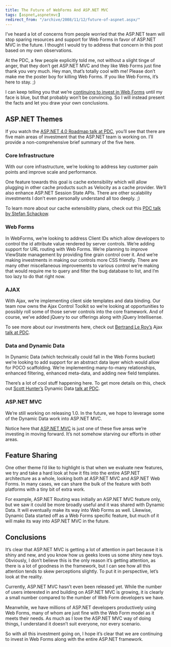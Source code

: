 ```yaml
---
title: The Future of WebForms And ASP.NET MVC
tags: [aspnet,aspnetmvc]
redirect_from: "/archive/2008/11/12/future-of-aspnet.aspx/"
---
```


I’ve heard a lot of concerns from people worried that the ASP.NET team
will stop sparing resources and support for Web Forms in favor of
ASP.NET MVC in the future. I thought I would try to address that concern
in this post based on my own observations.

At the PDC, a few people explicitly told me, not without a slight tinge
of anger, that they don’t get ASP.NET MVC and they like Web Forms just
fine thank you very much. Hey man, that’s totally cool with me! Please
don’t make me the poster boy for killing Web Forms. If you like Web
Forms, it’s here to stay. ;)

I can keep telling you that we’re [continuing to invest in Web
Forms](http://www.misfitgeek.com/Will+ASPNET+MVC+Be+The+Main+Web+UI+Platform+For+ASPNET.aspx "Will ASP.NET MVC be the main UI platform for ASP.NET")
until my face is blue, but that probably won’t be convincing. So I will
instead present the facts and let you draw your own conclusions.

ASP.NET Themes
--------------

If you watch the [ASP.NET 4.0 Roadmap talk at
PDC](http://channel9.msdn.com/pdc2008/PC20/ "ASP.NET 4.0 Roadmap at PDC"),
you’ll see that there are five main areas of investment that the ASP.NET
team is working on. I’ll provide a non-comprehensive brief summary of
the five here.

### Core Infrastructure

With our core infrastructure, we’re looking to address key customer pain
points and improve scale and performance.

One feature towards this goal is cache extensibility which will allow
plugging in other cache products such as Velocity as a cache provider.
We’ll also enhance ASP.NET Session State APIs. There are other
scalability investments I don’t even personally understand all too
deeply. ;)

To learn more about our cache extensibility plans, check out this [PDC
talk by Stefan
Schackow](http://channel9.msdn.com/pdc2008/PC41/ "Stefan Schackow's Cache Extensibility Talk at PDC").

### Web Forms

In WebForms, we’re looking to address Client IDs which allow developers
to control the id attribute value rendered by server controls. We’re
adding support for URL routing with Web Forms. We’re planning to improve
ViewState management by providing fine grain control over it. And we’re
making investments in making our controls more CSS friendly. There are
many other miscellaneous improvements to various control we’re making
that would require me to query and filter the bug database to list, and
I’m too lazy to do that right now.

### AJAX

With Ajax, we’re implementing client side templates and data binding.
Our team now owns the Ajax Control Toolkit so we’re looking at
opportunities to possibly roll some of those server controls into the
core framework. And of course, we’ve added jQuery to our offerings along
with jQuery Intellisense.

To see more about our investments here, check out [Bertrand Le
Roy’s](http://blogs.msdn.com/scothu/ "Tales from the Evil Empire") Ajax
[talk at
PDC](http://channel9.msdn.com/pdc2008/PC32/ "ASP.NET Ajax Futures").

### Data and Dynamic Data

In Dynamic Data (which technically could fall in the Web Forms bucket)
we’re looking to add support for an abstract data layer which would
allow for POCO scaffolding. We’re implementing many-to-many
relationships, enhanced filtering, enhanced meta-data, and adding new
field templates.

There’s a lot of cool stuff happening here. To get more details on this,
check out [Scott
Hunter’s](http://blogs.msdn.com/scothu/ "Scott Hunter's Blog") Dynamic
Data [talk at
PDC](http://channel9.msdn.com/pdc2008/PC30/ "ASP.NET Dynamic Data at PDC").

### ASP.NET MVC

We’re still working on releasing 1.0. In the future, we hope to leverage
some of the Dynamic Data work into ASP.NET MVC.

Notice here that [ASP.NET MVC](http://asp.net/mvc "ASP.NET MVC Website")
is just one of these five areas we’re investing in moving forward. It’s
not somehow starving our efforts in other areas.

Feature Sharing
---------------

One other theme I’d like to highlight is that when we evaluate new
features, we try and take a hard look at how it fits into the entire
ASP.NET architecture as a whole, looking both at ASP.NET MVC and ASP.NET
Web Forms. In many cases, we can share the bulk of the feature with both
platforms with a tiny bit of extra work.

For example, ASP.NET Routing was initially an ASP.NET MVC feature only,
but we saw it could be more broadly useful and it was shared with
Dynamic Data. It will eventually make its way into Web Forms as well.
Likewise, Dynamic Data started off as a Web Forms specific feature, but
much of it will make its way into ASP.NET MVC in the future.

Conclusions
-----------

It’s clear that ASP.NET MVC is getting a lot of attention in part
because it is shiny and new, and you know how us geeks loves us some
shiny new toys. Obviously, I don’t believe this is the only reason it’s
getting attention, as there is a lot of goodness in the framework, but I
can see how all this attention tends to skew perceptions slightly. To
put it in perspective, let’s look at the reality.

Currently, ASP.NET MVC hasn’t even been released yet. While the number
of users interested in and building on ASP.NET MVC is growing, it is
clearly a small number compared to the number of Web Form developers we
have.

Meanwhile, we have millions of ASP.NET developers productively using Web
Forms, many of whom are just fine with the Web Form model as it meets
their needs. As much as I love the ASP.NET MVC way of doing things, I
understand it doesn’t suit everyone, nor every scenario.

So with all this investment going on, I hope it’s clear that we are
continuing to invest in Web Forms along with the entire ASP.NET
framework.

